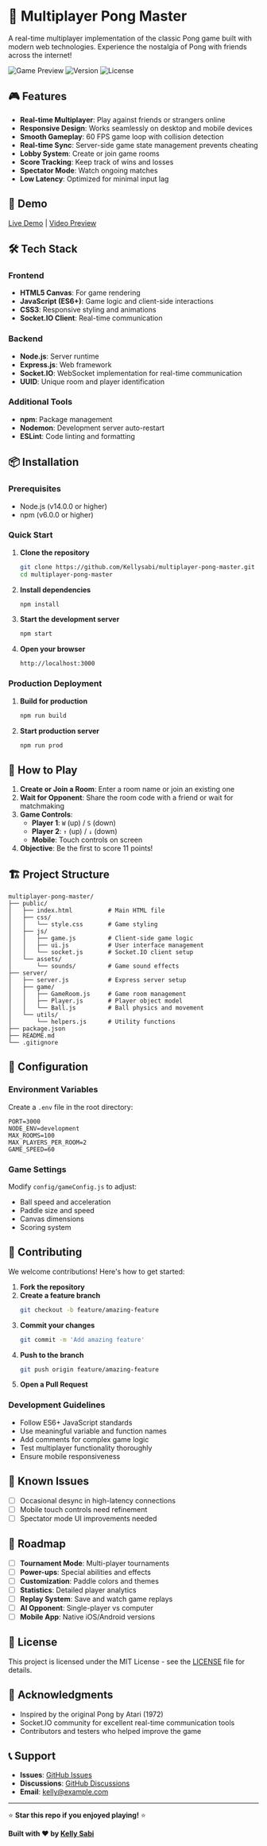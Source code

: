 # 🏓 Multiplayer Pong Master

A real-time multiplayer implementation of the classic Pong game built with modern web technologies. Experience the nostalgia of Pong with friends across the internet!

![Game Preview](https://img.shields.io/badge/Status-Active-brightgreen) ![Version](https://img.shields.io/badge/Version-1.0-blue) ![License](https://img.shields.io/badge/License-MIT-yellow)

## 🎮 Features

- **Real-time Multiplayer**: Play against friends or strangers online
- **Responsive Design**: Works seamlessly on desktop and mobile devices
- **Smooth Gameplay**: 60 FPS game loop with collision detection
- **Real-time Sync**: Server-side game state management prevents cheating
- **Lobby System**: Create or join game rooms
- **Score Tracking**: Keep track of wins and losses
- **Spectator Mode**: Watch ongoing matches
- **Low Latency**: Optimized for minimal input lag

## 🚀 Demo

[Live Demo](https://your-demo-link.com) | [Video Preview](https://your-video-link.com)

## 🛠️ Tech Stack

### Frontend
- **HTML5 Canvas**: For game rendering
- **JavaScript (ES6+)**: Game logic and client-side interactions
- **CSS3**: Responsive styling and animations
- **Socket.IO Client**: Real-time communication

### Backend
- **Node.js**: Server runtime
- **Express.js**: Web framework
- **Socket.IO**: WebSocket implementation for real-time communication
- **UUID**: Unique room and player identification

### Additional Tools
- **npm**: Package management
- **Nodemon**: Development server auto-restart
- **ESLint**: Code linting and formatting

## 📦 Installation

### Prerequisites
- Node.js (v14.0.0 or higher)
- npm (v6.0.0 or higher)

### Quick Start

1. **Clone the repository**
   ```bash
   git clone https://github.com/Kellysabi/multiplayer-pong-master.git
   cd multiplayer-pong-master
   ```

2. **Install dependencies**
   ```bash
   npm install
   ```

3. **Start the development server**
   ```bash
   npm start
   ```

4. **Open your browser**
   ```
   http://localhost:3000
   ```

### Production Deployment

1. **Build for production**
   ```bash
   npm run build
   ```

2. **Start production server**
   ```bash
   npm run prod
   ```

## 🎯 How to Play

1. **Create or Join a Room**: Enter a room name or join an existing one
2. **Wait for Opponent**: Share the room code with a friend or wait for matchmaking
3. **Game Controls**:
   - **Player 1**: `W` (up) / `S` (down)
   - **Player 2**: `↑` (up) / `↓` (down)
   - **Mobile**: Touch controls on screen
4. **Objective**: Be the first to score 11 points!

## 🏗️ Project Structure

```
multiplayer-pong-master/
├── public/
│   ├── index.html          # Main HTML file
│   ├── css/
│   │   └── style.css       # Game styling
│   ├── js/
│   │   ├── game.js         # Client-side game logic
│   │   ├── ui.js           # User interface management
│   │   └── socket.js       # Socket.IO client setup
│   └── assets/
│       └── sounds/         # Game sound effects
├── server/
│   ├── server.js           # Express server setup
│   ├── game/
│   │   ├── GameRoom.js     # Game room management
│   │   ├── Player.js       # Player object model
│   │   └── Ball.js         # Ball physics and movement
│   └── utils/
│       └── helpers.js      # Utility functions
├── package.json
├── README.md
└── .gitignore
```

## 🔧 Configuration

### Environment Variables

Create a `.env` file in the root directory:

```env
PORT=3000
NODE_ENV=development
MAX_ROOMS=100
MAX_PLAYERS_PER_ROOM=2
GAME_SPEED=60
```

### Game Settings

Modify `config/gameConfig.js` to adjust:
- Ball speed and acceleration
- Paddle size and speed
- Canvas dimensions
- Scoring system

## 🤝 Contributing

We welcome contributions! Here's how to get started:

1. **Fork the repository**
2. **Create a feature branch**
   ```bash
   git checkout -b feature/amazing-feature
   ```
3. **Commit your changes**
   ```bash
   git commit -m 'Add amazing feature'
   ```
4. **Push to the branch**
   ```bash
   git push origin feature/amazing-feature
   ```
5. **Open a Pull Request**

### Development Guidelines

- Follow ES6+ JavaScript standards
- Use meaningful variable and function names
- Add comments for complex game logic
- Test multiplayer functionality thoroughly
- Ensure mobile responsiveness

## 🐛 Known Issues

- [ ] Occasional desync in high-latency connections
- [ ] Mobile touch controls need refinement
- [ ] Spectator mode UI improvements needed

## 🚀 Roadmap

- [ ] **Tournament Mode**: Multi-player tournaments
- [ ] **Power-ups**: Special abilities and effects
- [ ] **Customization**: Paddle colors and themes
- [ ] **Statistics**: Detailed player analytics
- [ ] **Replay System**: Save and watch game replays
- [ ] **AI Opponent**: Single-player vs computer
- [ ] **Mobile App**: Native iOS/Android versions

## 📄 License

This project is licensed under the MIT License - see the [LICENSE](LICENSE) file for details.

## 🙏 Acknowledgments

- Inspired by the original Pong by Atari (1972)
- Socket.IO community for excellent real-time communication tools
- Contributors and testers who helped improve the game

## 📞 Support

- **Issues**: [GitHub Issues](https://github.com/Kellysabi/multiplayer-pong-master/issues)
- **Discussions**: [GitHub Discussions](https://github.com/Kellysabi/multiplayer-pong-master/discussions)
- **Email**: kelly@example.com

---

⭐ **Star this repo if you enjoyed playing!** ⭐

**Built with ❤️ by [Kelly Sabi](https://github.com/Kellysabi)**
